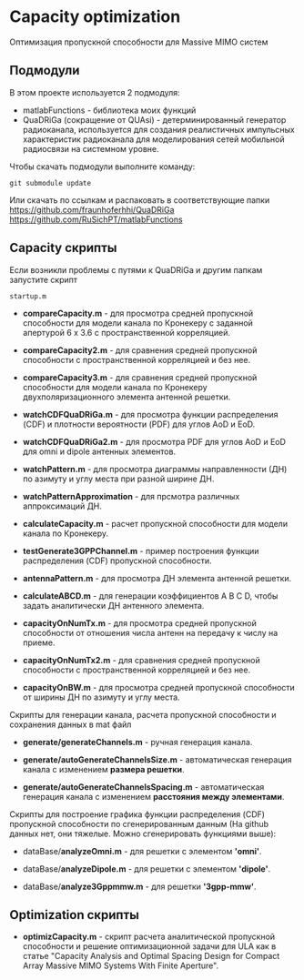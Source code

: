 # Сapacity optimization
Оптимизация пропускной способности для Massive MIMO систем

## Подмодули
В этом проекте используется 2 подмодуля:
* matlabFunctions - библиотека моих функций
* QuaDRiGa (сокращение от QUAsi) - детерминированный генератор радиоканала, используется для создания реалистичных импульсных характеристик радиоканала для моделирования сетей мобильной радиосвязи на системном уровне.

Чтобы скачать подмодули выполните команду:

	git submodule update

Или скачать по ссылкам и распаковать в соответствующие папки
https://github.com/fraunhoferhhi/QuaDRiGa  
https://github.com/RuSichPT/matlabFunctions    

## Capacity скрипты

Если возникли проблемы с путями к QuaDRiGa и другим папкам запустите скрипт
    
    startup.m

* **compareCapacity.m** - для просмотра средней пропускной способности для модели канала по Кронекеру с заданной апертурой 6 x 3.6 с пространственной корреляцией.  

* **compareCapacity2.m** - для сравнения средней пропускной способности с пространственной корреляцией и без нее. 

* **compareCapacity3.m** -  для сравнения средней пропускной способности для модели канала по Кронекеру двухполяризационного элемента антенной решетки.

* **watchCDFQuaDRiGa.m** - для просмотра функции распределения (CDF) и плотности вероятности (PDF) для углов AoD и EoD.

* **watchCDFQuaDRiGa2.m** - для просмотра PDF для углов AoD и EoD для omni и dipole антенных элементов.

* **watchPattern.m** - для просмотра диаграммы направленности (ДН) по азимуту и углу места при разной ширине ДН.

* **watchPatternApproximation** - для прсмотра различных аппроксимаций ДН.

* **calculateCapacity.m** - расчет пропускной способности для модели канала по Кронекеру.

* **testGenerate3GPPChannel.m** - пример построения функции распределения (CDF) пропускной способности.

* **antennaPattern.m** - для просмотра ДН элемента антенной решетки. 

* **calculateABСD.m** - для генерации коэффициентов A B C D, чтобы задать аналитически ДН антенного элемента.

* **capacityOnNumTx.m** - для просмотра средней пропускной способности от отношения числа антенн на передачу к числу на приеме. 

* **capacityOnNumTx2.m** - для сравнения средней пропускной способности с пространственной корреляцией и без нее. 

* **capacityOnBW.m** - для просмотра средней пропускной способности от ширины ДН по азимуту и углу места.  

Скрипты для генерации канала, расчета пропускной способности и сохранения данных в mat файл
* **generate/generateChannels.m** - ручная генерация канала.

* **generate/autoGenerateChannelsSize.m** - автоматическая генерация канала с изменением **размера решетки**.

* **generate/autoGenerateChannelsSpacing.m** - автоматическая генерация канала с изменением **расстояния между элементами**.

Скрипты для построение графика функции распределения (CDF) пропускной способности по сгенерированным данным (На github данных нет, они тяжелые. Можно сгенерировать функциями выше):
* dataBase/**analyzeOmni.m** - для решетки с элементом **'omni'**.
  
* dataBase/**analyzeDipole.m** - для решетки с элементом **'dipole'**.

* dataBase/**analyze3Gppmmw.m** - для решетки **'3gpp-mmw'**. 

## Optimization скрипты

* **optimizCapacity.m** - скрипт расчета аналитической пропускной способности и решение оптимизационной задачи для ULA как в статье
"Capacity Analysis and Optimal Spacing Design for Compact Array Massive MIMO Systems With Finite Aperture".
